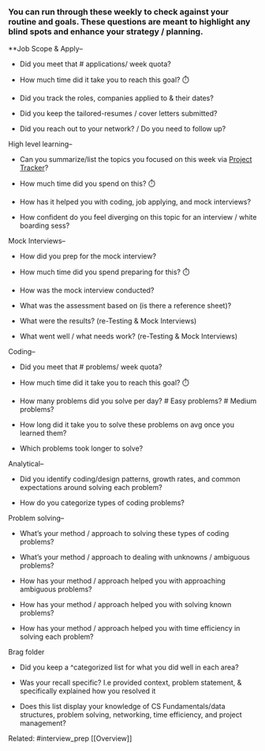 ### You can run through these weekly to check against your routine and goals. These questions are meant to highlight any blind spots and enhance your strategy / planning.

**Job Scope & Apply– 

- Did you meet that # applications/ week quota? 
    
- How much time did it take you to reach this goal? ⏱️
    
- Did you track the roles, companies applied to & their dates? 
    
- Did you keep the tailored-resumes / cover letters submitted?  
    
- Did you reach out to your network? / Do you need to follow up? 
    

High level learning– 

- Can you summarize/list the topics you focused on this week via [Project Tracker](https://docs.google.com/document/d/1nS41AQTLAZwCOEhBhrwpoqh5Y7kePWJbSpo1RXHjTF0/edit#heading=h.fb4qd1o3dt4d)? 
    
- How much time did you spend on this? ⏱️
    
- How has it helped you with coding, job applying, and mock interviews?
    
- How confident do you feel diverging on this topic for an interview / white boarding sess? 
    

Mock Interviews–

- How did you prep for the mock interview? 
    
- How much time did you spend preparing for this? ⏱️
    
- How was the mock interview conducted?
    
- What was the assessment based on (is there a reference sheet)?
    
- What were the results? (re-Testing & Mock Interviews)
    
- What went well / what needs work? (re-Testing & Mock Interviews)
    

Coding– 

- Did you meet that # problems/ week quota? 
    
- How much time did it take you to reach this goal? ⏱️
    
- How many problems did you solve per day? # Easy problems? # Medium problems?
    
- How long did it take you to solve these problems on avg once you learned them? 
    
- Which problems took longer to solve? 
    

Analytical– 

- Did you identify coding/design patterns, growth rates, and common expectations around solving each problem?
    
- How do you categorize types of coding problems?
    

Problem solving– 

- What’s your method / approach to solving these types of coding problems? 
    
- What’s your method / approach to dealing with unknowns / ambiguous problems? 
    
- How has your method / approach helped you with approaching ambiguous problems?
    
- How has your method / approach helped you with solving known problems?
    
- How has your method / approach helped you with time efficiency in solving each problem?
    

Brag folder

- Did you keep a ^categorized list for what you did well in each area? 
    
- Was your recall specific? I.e provided context, problem statement, & specifically explained how you resolved it
    
- Does this list display your knowledge of CS Fundamentals/data structures, problem solving, networking, time efficiency, and project management?



Related: #interview_prep [[Overview]] 
